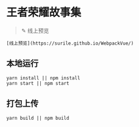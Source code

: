# 王者荣耀故事集

> ✎ 线上预览

    [线上预览](https://surile.github.io/WebpackVue/)

## 本地运行

```shell
yarn install || npm install
yarn start || npm start
```

## 打包上传

```shell
yarn build || npm build
```
